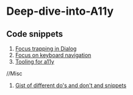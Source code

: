 # Deep-dive-into-A11y

## Code snippets

1. [Focus trapping in Dialog](focus-trap.md)
2. [Focus on keyboard navigation](tab-focus.md)
3. [Tooling for a11y](tooling.md)

//Misc

1. [Gist of different do's and don't and snippets](https://gist.github.com/vikas-parashar/74b690c775ab67a7ba2f324db7d53c15)

